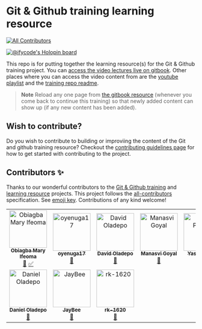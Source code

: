 # Git & Github training learning resource
<!-- ALL-CONTRIBUTORS-BADGE:START - Do not remove or modify this section -->
[![All Contributors](https://img.shields.io/badge/all_contributors-9-orange.svg?style=flat-square)](#contributors-)
<!-- ALL-CONTRIBUTORS-BADGE:END -->

[![@ifycode's Holopin board](https://holopin.io/api/user/board?user=ifycode)](https://holopin.io/@ifycode)

This repo is for putting together the learning resource(s) for the Git & Github training project. You can [access the video lectures live on gitbook](https://obiagba-mary.gitbook.io/git-and-github-training-exercises). Other places where you can access the video content from are the [youtube playlist](https://youtube.com/playlist?list=PLMDhbo3xlD1ESa1_9WN4yG7bGDDksEQx7) and the [training repo readme](https://github.com/Ifycode/git-github-training).

> **Note** 
> Reload any one page from [the gitbook resource](https://obiagba-mary.gitbook.io/git-and-github-training) (whenever you come back to continue this training) so that newly added content can show up (if any new content has been added).

## Wish to contribute?
Do you wish to contribute to building or improviing the content of the Git and github training resource? Checkout the [contributing guidelines page](https://obiagba-mary.gitbook.io/git-and-github-training/contributors-guide/contributing-guidelines) for how to get started with contributing to the project.

## Contributors ✨

Thanks to our wonderful contributors to the [Git & Github training](https://github.com/Ifycode/git-github-training) and [learning resource](https://github.com/Ifycode/git-github-training-resource) projects. This project follows the [all-contributors](https://github.com/all-contributors/all-contributors) specification. See [emoji key](https://allcontributors.org/docs/en/emoji-key). Contributions of any kind welcome!

<!-- ALL-CONTRIBUTORS-LIST:START - Do not remove or modify this section -->
<!-- prettier-ignore-start -->
<!-- markdownlint-disable -->
<table>
  <tbody>
    <tr>
      <td align="center"><a href="https://github.com/Ifycode"><img src="https://avatars.githubusercontent.com/u/45185388?v=4?s=100" width="100px;" alt="Obiagba Mary Ifeoma"/><br /><sub><b>Obiagba Mary Ifeoma</b></sub></a><br /><a href="https://github.com/Ifycode/git-github-training-resource/commits?author=Ifycode" title="Documentation">📖</a> <a href="#tutorial-Ifycode" title="Tutorials">✅</a></td>
      <td align="center"><a href="https://github.com/oyenuga17"><img src="https://avatars.githubusercontent.com/u/64274826?v=4?s=100" width="100px;" alt="oyenuga17"/><br /><sub><b>oyenuga17</b></sub></a><br /><a href="https://github.com/Ifycode/git-github-training-resource/commits?author=oyenuga17" title="Documentation">📖</a></td>
      <td align="center"><a href="https://github.com/Dkingofcode"><img src="https://avatars.githubusercontent.com/u/91491738?v=4?s=100" width="100px;" alt="David Oladepo"/><br /><sub><b>David Oladepo</b></sub></a><br /><a href="https://github.com/Ifycode/git-github-training-resource/commits?author=Dkingofcode" title="Documentation">📖</a></td>
      <td align="center"><a href="https://github.com/ManasviGoyal"><img src="https://avatars.githubusercontent.com/u/55101825?v=4?s=100" width="100px;" alt="Manasvi Goyal"/><br /><sub><b>Manasvi Goyal</b></sub></a><br /><a href="https://github.com/Ifycode/git-github-training-resource/commits?author=ManasviGoyal" title="Documentation">📖</a></td>
      <td align="center"><a href="http://linktr.ee/yashpimple"><img src="https://avatars.githubusercontent.com/u/97302447?v=4?s=100" width="100px;" alt="Yash Pimple"/><br /><sub><b>Yash Pimple</b></sub></a><br /><a href="https://github.com/Ifycode/git-github-training-resource/commits?author=YashPimple" title="Documentation">📖</a></td>
      <td align="center"><a href="https://allcontributors.org"><img src="https://avatars.githubusercontent.com/u/46410174?v=4?s=100" width="100px;" alt="All Contributors"/><br /><sub><b>All Contributors</b></sub></a><br /><a href="https://github.com/Ifycode/git-github-training-resource/commits?author=all-contributors" title="Documentation">📖</a></td>
    </tr>
    <tr>
      <td align="center"><a href="https://github.com/Danbaba1"><img src="https://avatars.githubusercontent.com/u/98762494?v=4?s=100" width="100px;" alt="Daniel Oladepo"/><br /><sub><b>Daniel Oladepo</b></sub></a><br /><a href="https://github.com/Ifycode/git-github-training-resource/commits?author=Danbaba1" title="Documentation">📖</a></td>
      <td align="center"><a href="https://github.com/JaisonBinns"><img src="https://avatars.githubusercontent.com/u/44371995?v=4?s=100" width="100px;" alt="JayBee"/><br /><sub><b>JayBee</b></sub></a><br /><a href="https://github.com/Ifycode/git-github-training-resource/commits?author=JaisonBinns" title="Documentation">📖</a></td>
      <td align="center"><a href="https://github.com/rk-1620"><img src="https://avatars.githubusercontent.com/u/109271418?v=4?s=100" width="100px;" alt="rk-1620"/><br /><sub><b>rk-1620</b></sub></a><br /><a href="https://github.com/Ifycode/git-github-training-resource/commits?author=rk-1620" title="Documentation">📖</a></td>
    </tr>
  </tbody>
</table>

<!-- markdownlint-restore -->
<!-- prettier-ignore-end -->

<!-- ALL-CONTRIBUTORS-LIST:END -->

